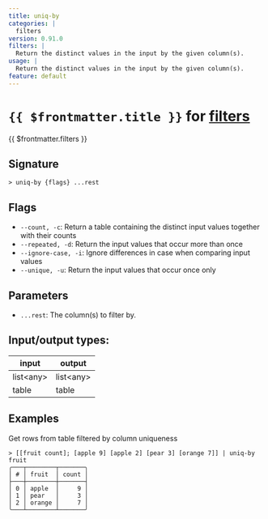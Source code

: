 ```yaml
---
title: uniq-by
categories: |
  filters
version: 0.91.0
filters: |
  Return the distinct values in the input by the given column(s).
usage: |
  Return the distinct values in the input by the given column(s).
feature: default
---
```

<!-- This file is automatically generated. Please edit the command in https://github.com/nushell/nushell instead. -->

# `{{ $frontmatter.title }}` for [filters](/commands/categories/filters.md)

<div class='command-title'>{{ $frontmatter.filters }}</div>

## Signature

```> uniq-by {flags} ...rest```

## Flags

 -  `--count, -c`: Return a table containing the distinct input values together with their counts
 -  `--repeated, -d`: Return the input values that occur more than once
 -  `--ignore-case, -i`: Ignore differences in case when comparing input values
 -  `--unique, -u`: Return the input values that occur once only

## Parameters

 -  `...rest`: The column(s) to filter by.


## Input/output types:

| input     | output    |
| --------- | --------- |
| list\<any\> | list\<any\> |
| table     | table     |
## Examples

Get rows from table filtered by column uniqueness
```nu
> [[fruit count]; [apple 9] [apple 2] [pear 3] [orange 7]] | uniq-by fruit
╭───┬────────┬───────╮
│ # │ fruit  │ count │
├───┼────────┼───────┤
│ 0 │ apple  │     9 │
│ 1 │ pear   │     3 │
│ 2 │ orange │     7 │
╰───┴────────┴───────╯

```
